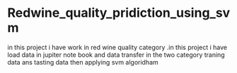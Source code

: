 # Redwine_quality_pridiction_using_svm
in this project i have work in red wine quality category .in this project i have load data in jupiter note book and data transfer in the two category traning data ans tasting data then applying svm algoridham
